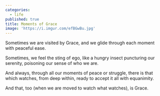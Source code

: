```yaml
---
categories:
  - life
published: true
title: Moments of Grace
image: 'https://i.imgur.com/efBGwBu.jpg'
---
```

Sometimes 
we are visited by Grace,
and we glide through each moment 
with peaceful ease.

Sometimes, 
we feel the sting of ego,
like a hungry insect 
puncturing our serenity,
poisoning our sense
of who we are.

And always,
through all our moments
of peace or struggle,
there is that which watches,
from deep within,
ready to accept it all
with equanimity.

And that, too
(when we are moved
to watch what watches),
is Grace.



 










